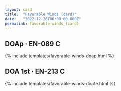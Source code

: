 ```yaml
---
layout: card
title:  "Favorable Winds (card)"
date:   "2022-12-26T06:00:00.000Z"
permalink: favorable-winds_(card)
---
```


## DOAp &middot; EN-089 C

{% include templates/favorable-winds-doap.html %}


## DOA 1st &middot; EN-213 C

{% include templates/favorable-winds-doa1e.html %}
